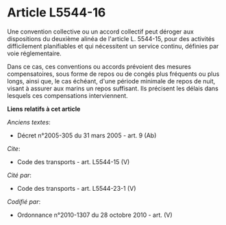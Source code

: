 # Article L5544-16

Une convention collective ou un accord collectif peut déroger aux dispositions du deuxième alinéa de l'article L. 5544-15,
pour des activités difficilement planifiables et qui nécessitent un service continu, définies par voie réglementaire. 

Dans ce cas, ces conventions ou accords prévoient des mesures compensatoires, sous forme de repos ou de congés plus fréquents
ou plus longs, ainsi que, le cas échéant, d'une période minimale de repos de nuit, visant à assurer aux marins un repos
suffisant. Ils précisent les délais dans lesquels ces compensations interviennent.

**Liens relatifs à cet article**

_Anciens textes_:

  - Décret n°2005-305 du 31 mars 2005 - art. 9 (Ab)

_Cite_:

  - Code des transports - art. L5544-15 (V)

_Cité par_:

  - Code des transports - art. L5544-23-1 (V)

_Codifié par_:

  - Ordonnance n°2010-1307 du 28 octobre 2010 - art. (V)
